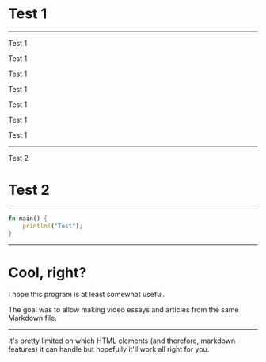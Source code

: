 

# Test 1

<hr>

Test 1

Test 1

Test 1

Test 1

Test 1

Test 1

Test 1

---

<!-- begin hide -->
Test 2
<!-- end hide -->
# Test 2
<hr />

```rust
fn main() {
	println!("Test");
}
```

---

# Cool, right?

I hope this program is at least somewhat useful.

The goal was to allow making video essays and articles from the same Markdown file.

---

It's pretty limited on which HTML elements (and therefore, markdown features) it can handle but hopefully it'll work all right for you.